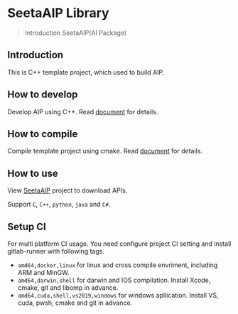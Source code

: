 # SeetaAIP Library
> Introduction SeetaAIP(AI Package)

## Introduction

This is C++ template project, which used to build AIP.

## How to develop

Develop AIP using C++. Read [document](README.cmake.md) for details.

## How to compile

Compile template project using cmake. Read [document](README.cmake.md) for details.

## How to use

View [SeetaAIP](https://gitlab.seetatech.com/SeetaAIoTBase/SeetaAIP) project to download APIs.

Support `C`, `C++`, `python`, `java` and `C#`.

## Setup CI

For multi platform CI usage. You need configure project CI setting and install gitlab-runner with following tags.

- `amd64,docker,linux` for linux and cross compile envriment, including ARM and MinGW.
- `amd64,darwin,shell` for darwin and IOS compilation. Install Xcode, cmake, git and libomp in advance.
- `amd64,cuda,shell,vs2019,windows` for windows apllication. Install VS, cuda, pwsh, cmake and git in advance.

